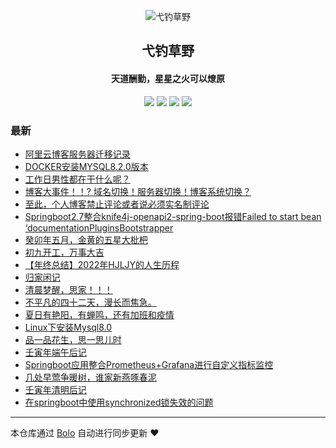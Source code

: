 <p align="center"><img alt="弋钓草野" src="https://www.aliuying.com/favicon.png"></p><h2 align="center">
弋钓草野
</h2>

<h4 align="center">天道酬勤，星星之火可以燎原</h4>
<p align="center"><a title="弋钓草野" target="_blank" href="https://github.com/hjljy/bolo-blog"><img src="https://img.shields.io/github/last-commit/hjljy/bolo-blog.svg?style=flat-square&color=FF9900"></a>
<a title="GitHub repo size in bytes" target="_blank" href="https://github.com/hjljy/bolo-blog"><img src="https://img.shields.io/github/repo-size/hjljy/bolo-blog.svg?style=flat-square"></a>
<a title="Bolo Version" target="_blank" href="https://github.com/adlered/bolo-solo"><img src="https://img.shields.io/badge/bolo-v2.6 稳定版-f1e05a.svg?style=flat-square&color=blueviolet"></a>
<a title="Hits" target="_blank" href="https://github.com/88250/hits"><img src="https://hits.b3log.org/hjljy/bolo-blog.svg"></a></p>

### 最新

* [阿里云博客服务器迁移记录](https://www.aliuying.com/articles/2023/11/15/1702456313729.html)
* [DOCKER安装MYSQL8.2.0版本](https://www.aliuying.com/articles/2023/11/15/1702545439826.html)
* [工作日男性都在干什么呢？](https://www.aliuying.com/articles/2023/10/27/1698399420642.html)
* [博客大事件！！? 域名切换！服务器切换！博客系统切换？](https://www.aliuying.com/articles/2023/10/11/1697013785834.html)
* [至此，个人博客禁止评论或者说必须实名制评论](https://www.aliuying.com/articles/2023/07/18/1689648130824.html)
* [Springboot2.7整合knife4j-openapi2-spring-boot报错Failed to start bean ‘documentationPluginsBootstrapper](https://www.aliuying.com/articles/2023/07/05/1688523365391.html)
* [癸卯年五月，金黄的五星大枇杷](https://www.aliuying.com/articles/2023/05/05/1683273988045.html)
* [初九开工，万事大吉](https://www.aliuying.com/articles/2023/01/30/1675060268535.html)
* [【年终总结】2022年HJLJY的人生历程](https://www.aliuying.com/articles/2023/01/03/1672726816292.html)
* [归家闲记](https://www.aliuying.com/articles/2022/11/14/1668418043537.html)
* [清晨梦醒，思家！！！](https://www.aliuying.com/articles/2022/10/12/1665565415196.html)
* [不平凡的四十二天，漫长而焦急。](https://www.aliuying.com/articles/2022/09/16/1663300740450.html)
* [夏日有艳阳，有蝉鸣，还有加班和疫情](https://www.aliuying.com/articles/2022/08/01/1659322864162.html)
* [Linux下安装Mysql8.0](https://www.aliuying.com/articles/2022/07/02/1656756301397.html)
* [品一品花生，思一思儿时](https://www.aliuying.com/articles/2022/06/30/1656580359351.html)
* [壬寅年端午后记](https://www.aliuying.com/articles/2022/05/12/1654491063951.html)
* [Springboot应用整合Prometheus+Grafana进行自定义指标监控](https://www.aliuying.com/articles/2022/05/09/1652075818581.html)
* [几处早莺争暖树，谁家新燕啄春泥](https://www.aliuying.com/articles/2022/04/29/1651217010850.html)
* [壬寅年清明后记](https://www.aliuying.com/articles/2022/04/07/1649309057931.html)
* [在springboot中使用synchronized锁失效的问题](https://www.aliuying.com/articles/2022/03/31/1648698307267.html)



---

本仓库通过 [Bolo](https://github.com/adlered/bolo-solo) 自动进行同步更新 ❤️ 
